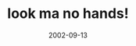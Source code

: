 ---
layout: base.njk
title : 'look ma no hands!' 
view_title : 'look ma no hands!' 
year : '2002' 
date : '2002-09-13' 
img_file : '/drawing/lookmanohands.png' 
html_file : 'lookmanohands' 
next_html : 'ihavemagicpowers.html' 
year_order : '158' 
permalink : "title/{{html_file}}.html"
---